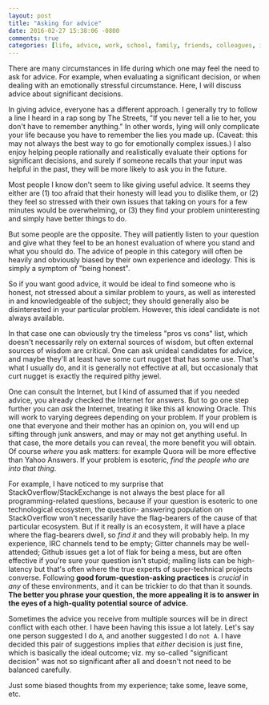 ```yaml
---
layout: post
title: "Asking for advice"
date: 2016-02-27 15:38:06 -0800
comments: true
categories: [life, advice, work, school, family, friends, colleagues, improvement]
---
```


There are many circumstances in life during which one may feel the need to ask
for advice. For example, when evaluating a significant decision, or when
dealing with an emotionally stressful circumstance. Here, I will discuss
advice about significant decisions.

In giving advice, everyone has a different approach. I generally try to follow
a line I heard in a rap song by The Streets, "If you never tell a lie to her,
you don't have to remember anything." In other words, lying will only
complicate your life because you have to remember the lies you made up.
(Caveat: this may not always the best way to go for emotionally complex
issues.) I also enjoy helping people rationally and realistically evaluate
their options for significant decisions, and surely if someone recalls that
your input was helpful in the past, they will be more likely to ask you in the
future.

Most people I know don't seem to like giving useful advice. It seems they
either are (1) too afraid that their honesty will lead you to dislike them, or
(2) they feel so stressed with their own issues that taking on yours for a few
minutes would be overwhelming, or (3) they find your problem uninteresting and
simply have better things to do.

But some people are the opposite. They will patiently listen to your question
and give what they feel to be an honest evaluation of where you stand and what
you should do. The advice of people in this category will often be heavily and
obviously biased by their own experience and ideology. This is simply a
symptom of "being honest".

So if you want good advice, it would be ideal to find someone who is honest,
not stressed about a similar problem to yours, as well as interested in and
knowledgeable of the subject; they should generally also be disinterested in
your particular problem. However, this ideal candidate is not always
available.

<!-- more -->

In that case one can obviously try the timeless "pros vs cons" list, which
doesn't necessarily rely on external sources of wisdom, but often external
sources of wisdom are critical. One can ask unideal candidates for advice, and
maybe they'll at least have some curt nugget that has some use. That's what I
usually do, and it is generally not effective at all, but occasionaly that
curt nugget is exactly the required pithy jewel.

One can consult the Internet, but I kind of assumed that if you needed advice,
you already checked the Internet for answers. But to go one step further you
can *ask* the Internet, treating it like this all knowing Oracle. This will
work to varying degrees depending on your problem. If your problem is one that
everyone and their mother has an opinion on, you will end up sifting through
junk answers, and may or may not get anything useful. In that case, the more
details you can reveal, the more benefit you will obtain. Of course *where*
you ask matters: for example Quora will be more effective than Yahoo Answers.
If your problem is esoteric, _find the people who are into that thing_.

For example, I have noticed to my surprise that StackOverflow/StackExchange is
not always the best place for all programming-related questions, because if
your question is esoteric to one technological ecosystem, the question-
answering population on StackOverflow won't necessarily have the flag-bearers
of the cause of that particular ecosystem. But if it really is an ecosystem,
it will have a place where the flag-bearers dwell, so _find it_ and they will
probably help. In my experience, IRC channels tend to be empty; Gitter
channels may be well-attended; Github issues get a lot of flak for being a
mess, but are often effective if you're sure your question isn't stupid;
mailing lists can be high-latency but that's often where the true experts of
super-technical projects converse. Following **good forum-question-asking
practices** is _crucial_ in _any_ of these environments, and it can be
trickier to do that than it sounds. __The better you phrase your question, the
more appealing it is to answer in the eyes of a high-quality potential source
of advice.__

Sometimes the advice you receive from multiple sources will be in direct
conflict with each other. I have been having this issue a lot lately. Let's
say one person suggested I do `A`, and another suggested I do `not A`. I have
decided this pair of suggestions implies that _either_ decision is just fine,
which is basically the ideal outcome; viz. my so-called "significant decision"
was not so significant after all and doesn't not need to be balanced
carefully.

Just some biased thoughts from my experience; take some, leave some, etc.
